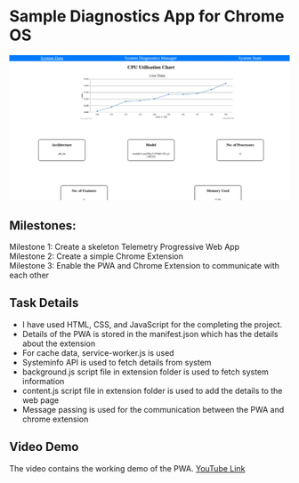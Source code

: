 # Sample Diagnostics App for Chrome OS
![workingDemo](src/workingDemo.png)

## Milestones:
Milestone 1: Create a skeleton Telemetry Progressive Web App</br>
Milestone 2: Create a simple Chrome Extension</br>
Milestone 3: Enable the PWA and Chrome Extension to communicate with each other

## Task Details
- I have used HTML, CSS, and JavaScript for the completing the project. 
- Details of the PWA is stored in the manifest.json which has the details about the extension
- For cache data, service-worker.js is used
- Systeminfo API is used to fetch details from system
- background.js script file in extension folder is used to fetch system information
- content.js script file in extension folder is used to add the details to the web page
- Message passing is used for the communication between the PWA and chrome extension

## Video Demo
The video contains the working demo of the PWA.
[YouTube Link](https://youtu.be/uzX7XGUo9As)


